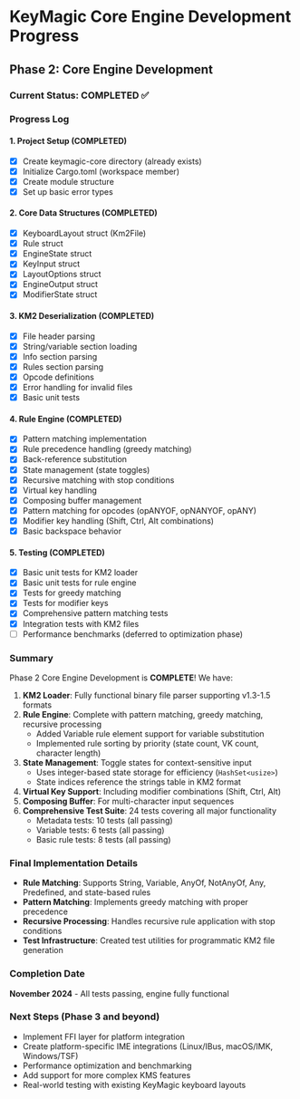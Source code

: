 # KeyMagic Core Engine Development Progress

## Phase 2: Core Engine Development

### Current Status: COMPLETED ✅

### Progress Log

#### 1. Project Setup (COMPLETED)
- [x] Create keymagic-core directory (already exists)
- [x] Initialize Cargo.toml (workspace member)
- [x] Create module structure
- [x] Set up basic error types

#### 2. Core Data Structures (COMPLETED)
- [x] KeyboardLayout struct (Km2File)
- [x] Rule struct
- [x] EngineState struct
- [x] KeyInput struct
- [x] LayoutOptions struct
- [x] EngineOutput struct
- [x] ModifierState struct

#### 3. KM2 Deserialization (COMPLETED)
- [x] File header parsing
- [x] String/variable section loading
- [x] Info section parsing
- [x] Rules section parsing
- [x] Opcode definitions
- [x] Error handling for invalid files
- [x] Basic unit tests

#### 4. Rule Engine (COMPLETED)
- [x] Pattern matching implementation
- [x] Rule precedence handling (greedy matching)
- [x] Back-reference substitution
- [x] State management (state toggles)
- [x] Recursive matching with stop conditions
- [x] Virtual key handling
- [x] Composing buffer management
- [x] Pattern matching for opcodes (opANYOF, opNANYOF, opANY)
- [x] Modifier key handling (Shift, Ctrl, Alt combinations)
- [x] Basic backspace behavior

#### 5. Testing (COMPLETED)
- [x] Basic unit tests for KM2 loader
- [x] Basic unit tests for rule engine
- [x] Tests for greedy matching
- [x] Tests for modifier keys
- [x] Comprehensive pattern matching tests
- [x] Integration tests with KM2 files
- [ ] Performance benchmarks (deferred to optimization phase)

### Summary

Phase 2 Core Engine Development is **COMPLETE**! We have:

1. **KM2 Loader**: Fully functional binary file parser supporting v1.3-1.5 formats
2. **Rule Engine**: Complete with pattern matching, greedy matching, recursive processing
   - Added Variable rule element support for variable substitution
   - Implemented rule sorting by priority (state count, VK count, character length)
3. **State Management**: Toggle states for context-sensitive input
   - Uses integer-based state storage for efficiency (`HashSet<usize>`)
   - State indices reference the strings table in KM2 format
4. **Virtual Key Support**: Including modifier combinations (Shift, Ctrl, Alt)
5. **Composing Buffer**: For multi-character input sequences
6. **Comprehensive Test Suite**: 24 tests covering all major functionality
   - Metadata tests: 10 tests (all passing)
   - Variable tests: 6 tests (all passing)
   - Basic rule tests: 8 tests (all passing)

### Final Implementation Details

- **Rule Matching**: Supports String, Variable, AnyOf, NotAnyOf, Any, Predefined, and state-based rules
- **Pattern Matching**: Implements greedy matching with proper precedence
- **Recursive Processing**: Handles recursive rule application with stop conditions
- **Test Infrastructure**: Created test utilities for programmatic KM2 file generation

### Completion Date

**November 2024** - All tests passing, engine fully functional

### Next Steps (Phase 3 and beyond)

- Implement FFI layer for platform integration
- Create platform-specific IME integrations (Linux/IBus, macOS/IMK, Windows/TSF)
- Performance optimization and benchmarking
- Add support for more complex KMS features
- Real-world testing with existing KeyMagic keyboard layouts